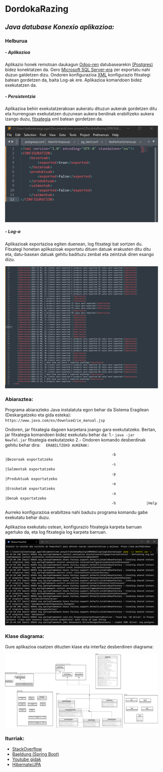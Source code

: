 # DordokaRazing

  ## *Java datubase Konexio aplikazioa:*
   ### Helburua
   ##### - Aplikazioa
   
 Aplikazio honek remotoan daukagun [Odoo-ren](https://www.odoo.com/es_ES) datubasearekin [(Postgres)](https://www.postgresql.org/) bidez konektatzen da. Gero [Microsoft SQL Server-era](https://www.microsoft.com/es-es/sql-server/sql-server-downloads) zer exportatu nahi duzun galdetzen dizu. Ondoren konfigurazioa [XML](https://es.wikipedia.org/wiki/Extensible_Markup_Language) konfigurazio fitxategi batean gordetzen da, baita Log-ak ere. Aplikazioa komandoen bidez exekutatzen da. 
     
  ##### - Persistentzia
  Aplikazioa behin exekutatzerakoan aukeratu dituzun aukerak gordetzen ditu eta hurrengoan exekutatzen duzunean aukera berdinak erabiltzeko aukera izango duzu, [fitxategia](https://github.com/MaitaneG/DordokaRazing/blob/main/ERRONKA2/springhibernatejpa/config.xml) xml batean gordetzen da.
  
  ![XML Fitxategia](https://github.com/agerKalboetxeaga/datu-atzipena2021/blob/main/config%20xml%20(2).png)
  ##### - Log-a  
  
   Aplikazioak exportazioa egiten duenean, log  fitxategi bat sortzen du. Fitxategi honetan aplikazioak exportatu dituen datuak erakusten ditu ditu eta, datu-basean datuak gehitu badituzu zenbat eta zeintzuk diren esango dizu.
   
   ![Log fitxategi bat](https://github.com/agerKalboetxeaga/datu-atzipena2021/blob/main/log_erronka2.png)

   ### Abiaraztea:
   Programa abiarazteko Java instalatuta egon behar da Sistema Eragilean (Deskargatzeko eta gida esteka):
          ``` 
         https://www.java.com/es/download/ie_manual.jsp
          ```
          
   Ondoren, jar fitxategia dagoen karpetara joango gara exekutatzeko. Bertan, jar fitxategia komandoen bidez exekutatu behar da:
      1.- ``` java -jar NewTel.jar ``` fitxategia exekutatzeko 
      2.- Ondoren komando desberdinak gehitu behar dira: 
                                                         ```   ERABILTZEKO AUKERAK: ``` 

                                                     -b              |Bezeroak exportatzeko
                                                     -s              |Salmentak exportatzeko
                                                     -p              |Produktuak exportatzeko
                                                     -e              |Erosketak exportatzeko
                                                     -a              |Denak exportatzeko
                                                     -h              |Help 
                                                      
   
   Aurreko konfigurazioa erabiltzea nahi baduzu programa komandu gabe exekutatu behar duzu.
   
   Aplikazioa exekutatu ostean, konfigurazio fitxategia karpeta barruan agertuko da, eta log fitxategia log karpeta barruan.
   
   ![Aplikazioa CMDan exekutatzerakoan](https://github.com/agerKalboetxeaga/datu-atzipena2021/blob/main/cmd%20running.png)
  ### Klase diagrama:
  Gure aplikazioa osatzen dituzten klase eta interfaz desberdinen diagrama:
  
 ![Klase diagrama svg formatuan](https://github.com/agerKalboetxeaga/datu-atzipena2021/blob/main/NewTelXml.svg)
 
 
 ### Iturriak:
  - [StackOverflow](https://stackoverflow.com/) 
  - [Baeldung (Spring Boot)](https://www.baeldung.com/)
  - [Youtube gidak](https://www.youtube.com/)
  - [Hibernate/JPA](https://openwebinars.net/academia/progreso/)
